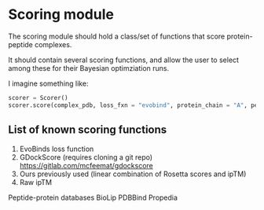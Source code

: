 # Scoring module

The scoring module should hold a class/set of functions that score protein-peptide complexes.

It should contain several scoring functions, and allow the user to select among these for their Bayesian optimziation runs.

I imagine something like:

```py
scorer = Scorer()
scorer.score(complex_pdb, loss_fxn = "evobind", protein_chain = "A", peptide_chain="B")
```

## List of known scoring functions

1. EvoBinds loss function 
2. GDockScore (requires cloning a git repo) https://gitlab.com/mcfeemat/gdockscore
3. Ours previously used (linear combination of Rosetta scores and ipTM)
4. Raw ipTM


Peptide-protein databases
BioLip
PDBBind
Propedia